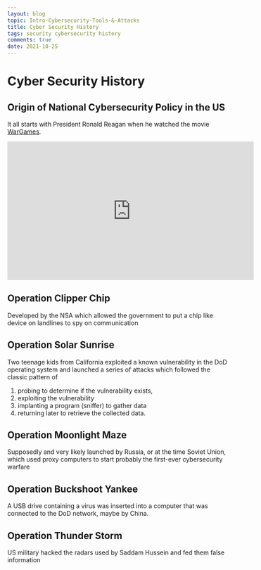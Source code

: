 ```yaml
---
layout: blog
topic: Intro-Cybersecurity-Tools-&-Attacks
title: Cyber Security History
tags: security cybersecurity history
comments: true
date: 2021-10-25
---
```


# Cyber Security History

## Origin of National Cybersecurity Policy in the US

It all starts with President Ronald Reagan when he watched the movie [WarGames](https://en.wikipedia.org/wiki/WarGames).

<iframe width="560" height="315" src="https://www.youtube-nocookie.com/embed/KXzNo0vR_dU" title="YouTube video player" frameborder="0" allow="accelerometer; autoplay; clipboard-write; encrypted-media; gyroscope; picture-in-picture" allowfullscreen></iframe>
<br>

## Operation Clipper Chip
Developed by the NSA which allowed the government to put a chip like device on landlines to spy on communication

## Operation Solar Sunrise
Two teenage kids from California exploited a known vulnerability in the DoD operating system and launched a series of attacks which followed the classic pattern of 
1. probing to determine if the vulnerability exists, 
2. exploiting the vulnerability
3. implanting a program (sniffer) to gather data
4. returning later to retrieve the collected data.

## Operation Moonlight Maze
Supposedly and very likely launched by Russia, or at the time Soviet Union, which used proxy computers to start probably the first-ever cybersecurity warfare

## Operation Buckshoot Yankee
A USB drive containing a virus was inserted into a computer that was connected to the DoD network, maybe by China. 

## Operation Thunder Storm 
US military hacked the radars used by Saddam Hussein and fed them false information
